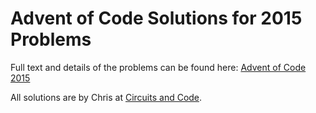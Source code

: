 # Advent of Code Solutions for 2015 Problems

Full text and details of the problems can be found here:
[Advent of Code 2015](https://adventofcode.com/2015)

All solutions are by Chris at [Circuits and Code](https://circuitsandcode.wehappyfew.net/).
